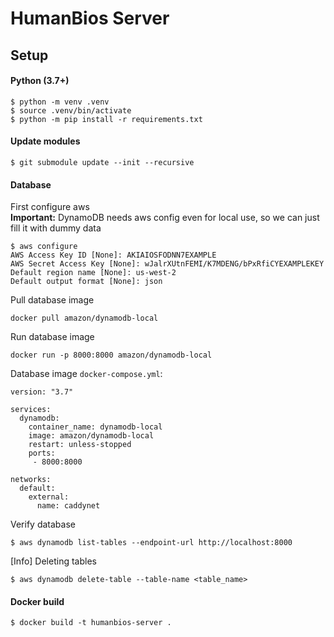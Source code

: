 # HumanBios Server

## Setup
#### Python (3.7+)
```
$ python -m venv .venv
$ source .venv/bin/activate
$ python -m pip install -r requirements.txt
```
#### Update modules
```
$ git submodule update --init --recursive
```
#### Database
First configure aws  
**Important:** DynamoDB needs aws config even for local use, so we can just fill it with dummy data  
```
$ aws configure
AWS Access Key ID [None]: AKIAIOSFODNN7EXAMPLE
AWS Secret Access Key [None]: wJalrXUtnFEMI/K7MDENG/bPxRfiCYEXAMPLEKEY
Default region name [None]: us-west-2
Default output format [None]: json
```
Pull database image
```
docker pull amazon/dynamodb-local
```
Run database image
```
docker run -p 8000:8000 amazon/dynamodb-local
```
Database image `docker-compose.yml`:
```
version: "3.7"

services:
  dynamodb:
    container_name: dynamodb-local
    image: amazon/dynamodb-local
    restart: unless-stopped
    ports:
     - 8000:8000

networks:
  default:
    external:
      name: caddynet
```

Verify database 
```
$ aws dynamodb list-tables --endpoint-url http://localhost:8000
```

[Info] Deleting tables
```
$ aws dynamodb delete-table --table-name <table_name>
```

#### Docker build
```
$ docker build -t humanbios-server .
```